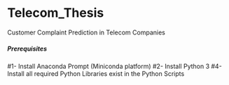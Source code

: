 # Telecom_Thesis
Customer Complaint Prediction in Telecom Companies 
##### Prerequisites #####
#1- Install Anaconda Prompt (Miniconda platform)
#2- Install Python 3 
#4- Install all required Python Libraries exist in the Python Scripts
